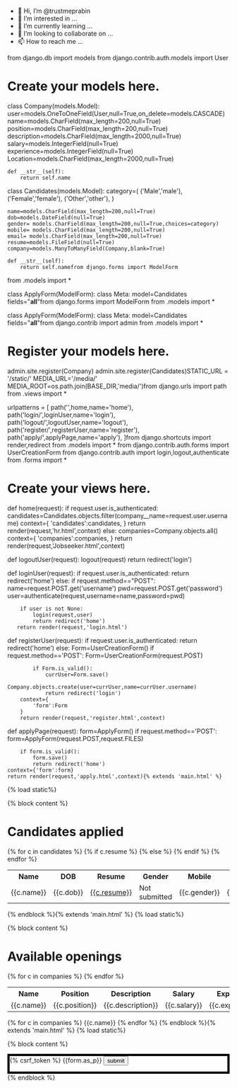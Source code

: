- 👋 Hi, I’m @trustmeprabin
- 👀 I’m interested in ...
- 🌱 I’m currently learning ...
- 💞️ I’m looking to collaborate on ...
- 📫 How to reach me ...

<!---
trustmeprabin/trustmeprabin is a ✨ special ✨ repository because its `README.md` (this file) appears on your GitHub profile.
You can click the Preview link to take a look at your changes.
--->
from django.db import models
from django.contrib.auth.models import User

# Create your models here.
class Company(models.Model):
    user=models.OneToOneField(User,null=True,on_delete=models.CASCADE)
    name=models.CharField(max_length=200,null=True)
    position=models.CharField(max_length=200,null=True)
    description=models.CharField(max_length=2000,null=True)
    salary=models.IntegerField(null=True)
    experience=models.IntegerField(null=True)
    Location=models.CharField(max_length=2000,null=True)

    def __str__(self):
        return self.name


class Candidates(models.Model):
    category=(
        ('Male','male'),
        ('Female','female'),
        ('Other','other'),
    )

    name=models.CharField(max_length=200,null=True)
    dob=models.DateField(null=True)
    gender= models.CharField(max_length=200,null=True,choices=category)
    mobile= models.CharField(max_length=200,null=True)
    email= models.CharField(max_length=200,null=True)
    resume=models.FileField(null=True)
    company=models.ManyToManyField(Company,blank=True)

    def __str__(self):
        return self.namefrom django.forms import ModelForm
from .models import *

class ApplyForm(ModelForm):
    class Meta:
        model=Candidates
        fields="__all__"from django.forms import ModelForm
from .models import *

class ApplyForm(ModelForm):
    class Meta:
        model=Candidates
        fields="__all__"from django.contrib import admin
from .models import *

# Register your models here.
admin.site.register(Company)
admin.site.register(Candidates)STATIC_URL = '/static/'
MEDIA_URL='/media/'
MEDIA_ROOT=os.path.join(BASE_DIR,'media/')from django.urls import path
from .views import *

urlpatterns = [
    path('',home,name='home'),
    path('login/',loginUser,name='login'),
    path('logout/',logoutUser,name='logout'),
    path('register/',registerUser,name='register'),
    path('apply/',applyPage,name='apply'),
]from django.shortcuts import render,redirect
from .models import *
from django.contrib.auth.forms import UserCreationForm
from django.contrib.auth import login,logout,authenticate
from .forms import *

# Create your views here.
def home(request):
    if request.user.is_authenticated:
        candidates=Candidates.objects.filter(company__name=request.user.username)
        context={
            'candidates':candidates,
        }
        return render(request,'hr.html',context)
    else:
        companies=Company.objects.all()
        context={
            'companies':companies,
        }
        return render(request,'Jobseeker.html',context)


def logoutUser(request):
    logout(request)
    return redirect('login')


def loginUser(request):
    if request.user.is_authenticated:
        return redirect('home')
    else:
       if request.method=="POST":
        name=request.POST.get('username')
        pwd=request.POST.get('password')
        user=authenticate(request,username=name,password=pwd)

        if user is not None:
            login(request,user)
            return redirect('home')
       return render(request,'login.html')


def registerUser(request):
    if request.user.is_authenticated:
        return redirect('home')
    else:
        Form=UserCreationForm()
        if request.method=='POST':
            Form=UserCreationForm(request.POST)

            if Form.is_valid():
                currUser=Form.save()
                Company.objects.create(user=currUser,name=currUser.username)
                return redirect('login')
        context={
            'form':Form
        }
        return render(request,'register.html',context)


def applyPage(request):
    form=ApplyForm()
    if request.method=='POST':
        form=ApplyForm(request.POST,request.FILES)

        if form.is_valid():
            form.save()
            return redirect('home')
    context={'form':form}
    return render(request,'apply.html',context){% extends 'main.html' %}
{% load static%}

{% block content %}
<div class="container card">
    <h1>Candidates applied</h1>
    <div class="card-body">
        <table class="table table-hover">
            <tr>
                <th>Name</th>
                <th>DOB</th>
                <th>Resume</th>
                <th>Gender</th>
                <th>Mobile</th>
                <th>Email</th>
            </tr>
            {% for c in candidates %}
                <tr>
                    <td>{{c.name}}</td>
                    <td>{{c.dob}}</td>
                    {% if c.resume %}
                    <td><a href='{{c.resume.url}}' download >{{c.resume}}</td></a></td>
                    {% else %}
                    <td>Not submitted</td>
                    {% endif %}
                    <td>{{c.gender}}</td>
                    <td>{{c.mobile}}</td>
                    <td>{{c.email}}</td>
                </tr>
            {% endfor %}
        </table>
    </div>
</div>

{% endblock %}{% extends 'main.html' %}
{% load static%}

{% block content %}
<div class="container card">
    <h1>Available openings</h1>
    <div class="card-body">
        <table class="table table-hover">
            <tr>
                <th>Name</th>
                <th>Position</th>
                <th>Description</th>
                <th>Salary</th>
                <th>Experience</th>
                <th>Location</th>
                <th>Join</th>
            </tr>
            {% for c in companies %}
                <tr>
                    <td>{{c.name}}</td>
                    <td>{{c.position}}</td>
                    <td>{{c.description}}</td>
                    <td>{{c.salary}}</td>
                    <td>{{c.experience}}</td>
                    <td>{{c.Location}}</td>
                    <td><a href="{% url 'apply' %}" class="btn btn-info btn-sm" type="submit">Apply</a></td>
                </tr>
            {% endfor %}
        </table>
    </div>
</div>
        {% for c in companies %}
            {{c.name}}
        {% endfor %}
{% endblock %}{% extends 'main.html' %}
{% load static%}

{% block content %}
<head>
    <style>
        .box{
            border:5px solid black;
        }
    </style>
</head>
<div class=" box jumbotron container">
    <form action="" method="POST" enctype="multipart/form-data">
        {% csrf_token %}
        {{form.as_p}}
        <input type="submit" class="btn btn-success btn-sm" value="submit">
    </form>
</div>
{% endblock %}

